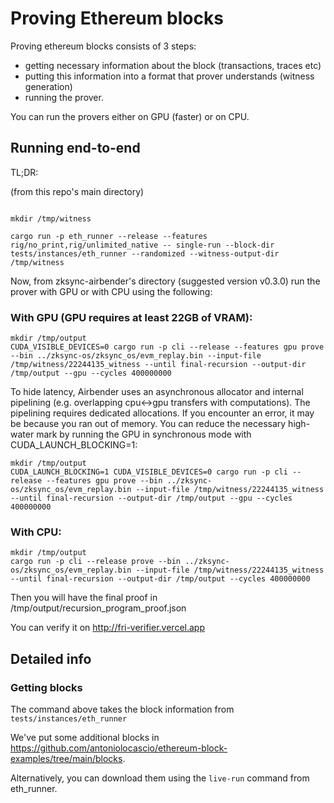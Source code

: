 # Proving Ethereum blocks

Proving ethereum blocks consists of 3 steps:
* getting necessary information about the block (transactions, traces etc)
* putting this information into a format that prover understands (witness generation)
* running the prover.


You can run the provers either on GPU (faster) or on CPU.

## Running end-to-end

TL;DR:

(from this repo's main directory)
```shell

mkdir /tmp/witness

cargo run -p eth_runner --release --features rig/no_print,rig/unlimited_native -- single-run --block-dir tests/instances/eth_runner --randomized --witness-output-dir /tmp/witness
```

Now, from zksync-airbender's directory (suggested version v0.3.0) run the prover with GPU or with CPU using the following:

### With GPU (GPU requires at least 22GB of VRAM):
```shell
mkdir /tmp/output
CUDA_VISIBLE_DEVICES=0 cargo run -p cli --release --features gpu prove --bin ../zksync-os/zksync_os/evm_replay.bin --input-file /tmp/witness/22244135_witness --until final-recursion --output-dir /tmp/output --gpu --cycles 400000000
```

To hide latency, Airbender uses an asynchronous allocator and internal pipelining (e.g. overlapping cpu<->gpu transfers with computations). The pipelining requires dedicated allocations.
If you encounter an error, it may be because you ran out of memory. You can reduce the necessary high-water mark by running the GPU in synchronous mode with CUDA_LAUNCH_BLOCKING=1:
```shell
mkdir /tmp/output
CUDA_LAUNCH_BLOCKING=1 CUDA_VISIBLE_DEVICES=0 cargo run -p cli --release --features gpu prove --bin ../zksync-os/zksync_os/evm_replay.bin --input-file /tmp/witness/22244135_witness --until final-recursion --output-dir /tmp/output --gpu --cycles 400000000
```

### With CPU:
```shell
mkdir /tmp/output
cargo run -p cli --release prove --bin ../zksync-os/zksync_os/evm_replay.bin --input-file /tmp/witness/22244135_witness --until final-recursion --output-dir /tmp/output --cycles 400000000
```

Then you will have the final proof in /tmp/output/recursion_program_proof.json

You can verify it on http://fri-verifier.vercel.app


## Detailed info

### Getting blocks

The command above takes the block information from `tests/instances/eth_runner`

We've put some additional blocks in https://github.com/antoniolocascio/ethereum-block-examples/tree/main/blocks.

Alternatively, you can download them using the `live-run` command from eth_runner.
